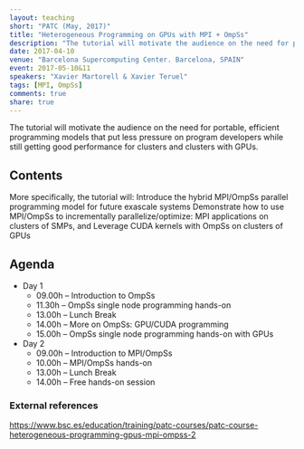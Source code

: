 ```yaml
---
layout: teaching
short: "PATC (May, 2017)"
title: "Heterogeneous Programming on GPUs with MPI + OmpSs"
description: "The tutorial will motivate the audience on the need for portable and efficient programming models in order to get good performance in clusters with GPUs."
date: 2017-04-10
venue: "Barcelona Supercomputing Center. Barcelona, SPAIN"
event: 2017-05-10&11
speakers: "Xavier Martorell & Xavier Teruel"
tags: [MPI, OmpSs]
comments: true
share: true
---
```


The tutorial will motivate the audience on the need for portable, efficient programming models that put less pressure on program developers while still getting good performance for clusters and clusters with GPUs.
 

## Contents

More specifically, the tutorial will:
Introduce the hybrid MPI/OmpSs parallel programming model for future exascale systems
Demonstrate how to use MPI/OmpSs to incrementally parallelize/optimize:
MPI applications on clusters of SMPs, and
Leverage CUDA kernels with OmpSs on clusters of GPUs

## Agenda

 * Day 1
   * 09.00h – Introduction to OmpSs
   * 11.30h – OmpSs single node programming hands-on
   * 13.00h – Lunch Break
   * 14.00h – More on OmpSs: GPU/CUDA programming
   * 15.00h – OmpSs single node programming hands-on with GPUs
 * Day 2
   * 09.00h – Introduction  to MPI/OmpSs
   * 10.00h – MPI/OmpSs hands-on
   * 13.00h – Lunch Break
   * 14.00h – Free hands-on session

### External references

<https://www.bsc.es/education/training/patc-courses/patc-course-heterogeneous-programming-gpus-mpi-ompss-2>

